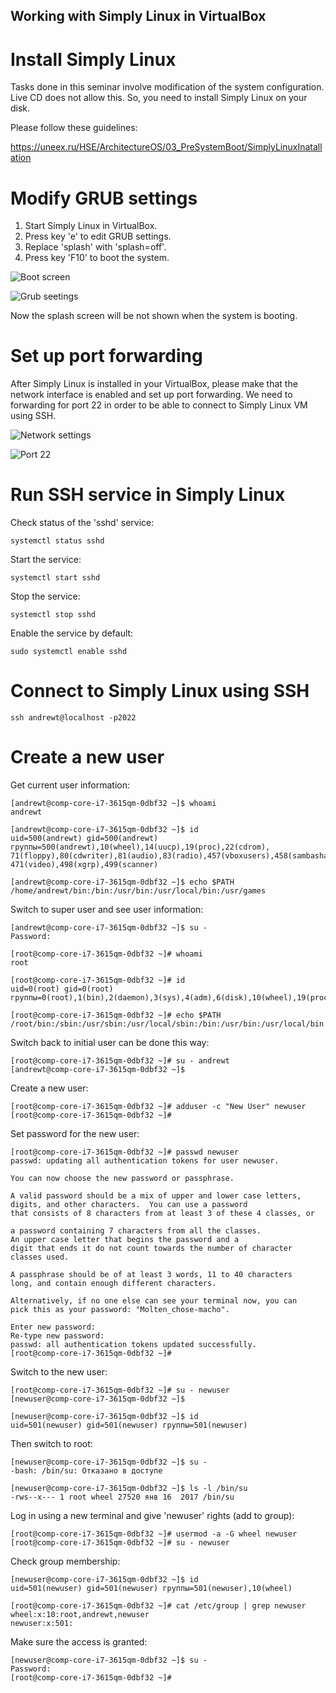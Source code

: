 Working with Simply Linux in VirtualBox
---

# Install Simply Linux

Tasks done in this seminar involve modification of the system configuration.
Live CD does not allow this. So, you need to install Simply Linux on your disk.

Please follow these guidelines:

https://uneex.ru/HSE/ArchitectureOS/03_PreSystemBoot/SimplyLinuxInatallation 

# Modify GRUB settings

1. Start Simply Linux in VirtualBox.
2. Press key 'e' to edit GRUB settings.
2. Replace 'splash' with 'splash=off'.
3. Press key 'F10' to boot the system.

![Boot screen](Pic0.png)

![Grub seetings](Pic1.png)

Now the splash screen will be not shown when the system is booting.

# Set up port forwarding

After Simply Linux is installed in your VirtualBox, please make that the network
interface is enabled and set up port forwarding. We need to forwarding for port 22
in order to be able to connect to Simply Linux VM using SSH. 

![Network settings](Pic2.png)

![Port 22](Pic3.png)

# Run SSH service in Simply Linux

Check status of the 'sshd' service:

    systemctl status sshd
    
Start the service:

    systemctl start sshd

Stop the service:

    systemctl stop sshd

Enable the service by default:

    sudo systemctl enable sshd

# Connect to Simply Linux using SSH

    ssh andrewt@localhost -p2022

# Create a new user

Get current user information:

    [andrewt@comp-core-i7-3615qm-0dbf32 ~]$ whoami
    andrewt

    [andrewt@comp-core-i7-3615qm-0dbf32 ~]$ id
    uid=500(andrewt) gid=500(andrewt) группы=500(andrewt),10(wheel),14(uucp),19(proc),22(cdrom),
    71(floppy),80(cdwriter),81(audio),83(radio),457(vboxusers),458(sambashare),463(camera),
    471(video),498(xgrp),499(scanner)

    [andrewt@comp-core-i7-3615qm-0dbf32 ~]$ echo $PATH
    /home/andrewt/bin:/bin:/usr/bin:/usr/local/bin:/usr/games

Switch to super user and see user information:

    [andrewt@comp-core-i7-3615qm-0dbf32 ~]$ su -
    Password:
 
    [root@comp-core-i7-3615qm-0dbf32 ~]# whoami
    root

    [root@comp-core-i7-3615qm-0dbf32 ~]# id
    uid=0(root) gid=0(root) группы=0(root),1(bin),2(daemon),3(sys),4(adm),6(disk),10(wheel),19(proc)
    
    [root@comp-core-i7-3615qm-0dbf32 ~]# echo $PATH
    /root/bin:/sbin:/usr/sbin:/usr/local/sbin:/bin:/usr/bin:/usr/local/bin

Switch back to initial user can be done this way:

    [root@comp-core-i7-3615qm-0dbf32 ~]# su - andrewt
    [andrewt@comp-core-i7-3615qm-0dbf32 ~]$ 

Create a new user:

    [root@comp-core-i7-3615qm-0dbf32 ~]# adduser -c "New User" newuser
    [root@comp-core-i7-3615qm-0dbf32 ~]# 

Set password for the new user:

    [root@comp-core-i7-3615qm-0dbf32 ~]# passwd newuser
    passwd: updating all authentication tokens for user newuser.

    You can now choose the new password or passphrase.
    
    A valid password should be a mix of upper and lower case letters,
    digits, and other characters.  You can use a password
    that consists of 8 characters from at least 3 of these 4 classes, or
    
    a password containing 7 characters from all the classes.
    An upper case letter that begins the password and a
    digit that ends it do not count towards the number of character
    classes used.
    
    A passphrase should be of at least 3 words, 11 to 40 characters
    long, and contain enough different characters.
    
    Alternatively, if no one else can see your terminal now, you can
    pick this as your password: "Molten_chose-macho".
    
    Enter new password: 
    Re-type new password: 
    passwd: all authentication tokens updated successfully.
    [root@comp-core-i7-3615qm-0dbf32 ~]# 

Switch to the new user:

    [root@comp-core-i7-3615qm-0dbf32 ~]# su - newuser
    [newuser@comp-core-i7-3615qm-0dbf32 ~]$ 

    [newuser@comp-core-i7-3615qm-0dbf32 ~]$ id
    uid=501(newuser) gid=501(newuser) группы=501(newuser)

Then switch to root:

    [newuser@comp-core-i7-3615qm-0dbf32 ~]$ su -
    -bash: /bin/su: Отказано в доступе

    [newuser@comp-core-i7-3615qm-0dbf32 ~]$ ls -l /bin/su
    -rws--x--- 1 root wheel 27520 янв 16  2017 /bin/su

Log in using a new terminal and give 'newuser' rights (add to group):


    [root@comp-core-i7-3615qm-0dbf32 ~]# usermod -a -G wheel newuser
    [root@comp-core-i7-3615qm-0dbf32 ~]# su - newuser
    
Check group membership:

    [newuser@comp-core-i7-3615qm-0dbf32 ~]$ id
    uid=501(newuser) gid=501(newuser) группы=501(newuser),10(wheel)

    [root@comp-core-i7-3615qm-0dbf32 ~]# cat /etc/group | grep newuser
    wheel:x:10:root,andrewt,newuser
    newuser:x:501:

Make sure the access is granted:

    [newuser@comp-core-i7-3615qm-0dbf32 ~]$ su -
    Password: 
    [root@comp-core-i7-3615qm-0dbf32 ~]#
